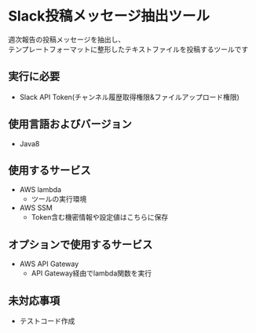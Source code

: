 # Slack投稿メッセージ抽出ツール

週次報告の投稿メッセージを抽出し、  
テンプレートフォーマットに整形したテキストファイルを投稿するツールです  

## 実行に必要
* Slack API Token(チャンネル履歴取得権限&ファイルアップロード権限)  

## 使用言語およびバージョン
* Java8

## 使用するサービス
* AWS lambda
  * ツールの実行環境
* AWS SSM
  * Token含む機密情報や設定値はこちらに保存

## オプションで使用するサービス
* AWS API Gateway
  * API Gateway経由でlambda関数を実行

## 未対応事項
* テストコード作成
